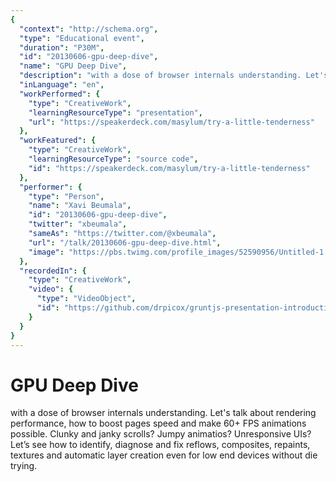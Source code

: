 ```yaml
---
{
  "context": "http://schema.org",
  "type": "Educational event",
  "duration": "P30M",
  "id": "20130606-gpu-deep-dive",
  "name": "GPU Deep Dive",
  "description": "with a dose of browser internals understanding. Let's talk about rendering performance, how to boost pages speed and make 60+ FPS animations possible. Clunky and janky scrolls? Jumpy animatios? Unresponsive UIs? Let’s see how to identify, diagnose and fix reflows, composites, repaints, textures and automatic layer creation even for low end devices without die trying.",
  "inLanguage": "en",
  "workPerformed": {
    "type": "CreativeWork",
    "learningResourceType": "presentation",
    "url": "https://speakerdeck.com/masylum/try-a-little-tenderness"
  },
  "workFeatured": {
    "type": "CreativeWork",
    "learningResourceType": "source code",
    "id": "https://speakerdeck.com/masylum/try-a-little-tenderness"
  },
  "performer": {
    "type": "Person",
    "name": "Xavi Beumala",
    "id": "20130606-gpu-deep-dive",
    "twitter": "xbeumala",
    "sameAs": "https://twitter.com/@xbeumala",
    "url": "/talk/20130606-gpu-deep-dive.html",
    "image": "https://pbs.twimg.com/profile_images/52590956/Untitled-1.jpg"
  },
  "recordedIn": {
    "type": "CreativeWork",
    "video": {
      "type": "VideoObject",
      "id": "https://github.com/drpicox/gruntjs-presentation-introduction"
    }
  }
}
---
```

# GPU Deep Dive

with a dose of browser internals understanding. Let's talk about rendering performance, how to boost pages speed and make 60+ FPS animations possible. Clunky and janky scrolls? Jumpy animatios? Unresponsive UIs? Let’s see how to identify, diagnose and fix reflows, composites, repaints, textures and automatic layer creation even for low end devices without die trying.